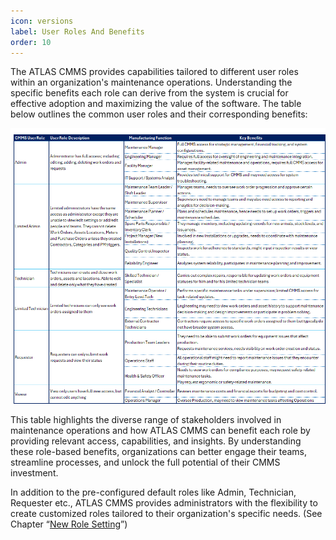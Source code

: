 ```yaml
---
icon: versions
label: User Roles And Benefits
order: 10
---
```

The ATLAS CMMS provides capabilities tailored to different user roles within an organization's maintenance operations. Understanding the specific benefits each role can derive from the system is crucial for effective adoption and maximizing the value of the software. The table below outlines the common user roles and their corresponding benefits:

![](../static/img/image3.png)

This table highlights the diverse range of stakeholders involved in maintenance operations and how ATLAS CMMS can benefit each role by providing relevant access, capabilities, and insights. By understanding these role\-based benefits, organizations can better engage their teams, streamline processes, and unlock the full potential of their CMMS investment.

In addition to the pre\-configured default roles like Admin, Technician, Requester etc., ATLAS CMMS provides administrators with the flexibility to create customized roles tailored to their organization's specific needs. \(See Chapter “[New Role Setting](../initial-setup-and-configuration/setting/roles-setting.md#new-role-setting)”\)
